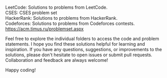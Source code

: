 LeetCode: Solutions to problems from LeetCode.<br>
CSES: CSES problem set<br>
HackerRank: Solutions to problems from HackerRank.<br>
Codeforces: Solutions to problems from Codeforces contests.<br>
https://acm.timus.ru/problemset.aspx

Feel free to explore the individual folders to access the code and problem statements. I hope you find these solutions helpful for learning and inspiration. If you have any questions, suggestions, or improvements to the solutions, please don't hesitate to open issues or submit pull requests. Collaboration and feedback are always welcome!

Happy coding!
